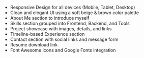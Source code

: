 - Responsive Design for all devices (Mobile, Tablet, Desktop)
- Clean and elegant UI using a soft beige & brown color palette
- About Me section to introduce myself
- Skills section grouped into Frontend, Backend, and Tools
- Project showcase with images, details, and links
- Timeline-based Experience section
- Contact section with social links and message form
- Resume download link
- Font Awesome icons and Google Fonts integration
